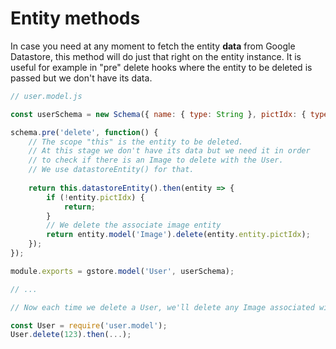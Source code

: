# Entity methods

In case you need at any moment to fetch the entity **data** from Google Datastore, this method will do just that right on the entity instance. It is useful for example in "pre" delete hooks where the entity to be deleted is passed but we don't have its data. 

```js
// user.model.js

const userSchema = new Schema({ name: { type: String }, pictIdx: { type: Number });

schema.pre('delete', function() {
    // The scope "this" is the entity to be deleted.
    // At this stage we don't have its data but we need it in order
    // to check if there is an Image to delete with the User.
    // We use datastoreEntity() for that.
    
    return this.datastoreEntity().then(entity => {
        if (!entity.pictIdx) {
            return;
        }
        // We delete the associate image entity
        return entity.model('Image').delete(entity.entity.pictIdx);
    });
});

module.exports = gstore.model('User', userSchema);

// ...

// Now each time we delete a User, we'll delete any Image associated with it.

const User = require('user.model');
User.delete(123).then(...);

```
